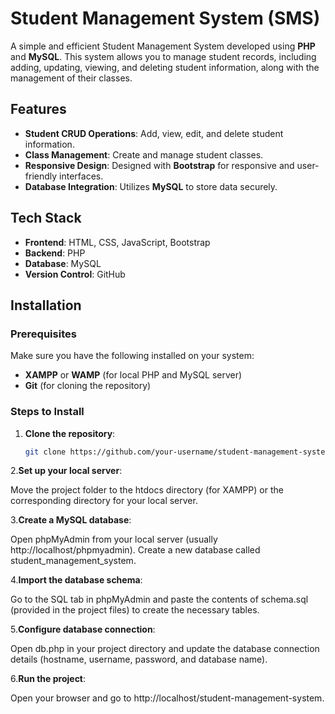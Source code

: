 # Student Management System (SMS)

A simple and efficient Student Management System developed using **PHP** and **MySQL**. This system allows you to manage student records, including adding, updating, viewing, and deleting student information, along with the management of their classes.

## Features

- **Student CRUD Operations**: Add, view, edit, and delete student information.
- **Class Management**: Create and manage student classes.
- **Responsive Design**: Designed with **Bootstrap** for responsive and user-friendly interfaces.
- **Database Integration**: Utilizes **MySQL** to store data securely.

## Tech Stack

- **Frontend**: HTML, CSS, JavaScript, Bootstrap
- **Backend**: PHP
- **Database**: MySQL
- **Version Control**: GitHub

## Installation

### Prerequisites

Make sure you have the following installed on your system:
- **XAMPP** or **WAMP** (for local PHP and MySQL server)
- **Git** (for cloning the repository)

### Steps to Install

1. **Clone the repository**:
   ```bash
   git clone https://github.com/your-username/student-management-system.git
2.**Set up your local server**:

Move the project folder to the htdocs directory (for XAMPP) or the corresponding directory for your local server.


3.**Create a MySQL database**:

Open phpMyAdmin from your local server (usually http://localhost/phpmyadmin).
Create a new database called student_management_system.


4.**Import the database schema**:

Go to the SQL tab in phpMyAdmin and paste the contents of schema.sql (provided in the project files) to create the necessary tables.


5.**Configure database connection**:

Open db.php in your project directory and update the database connection details (hostname, username, password, and database name).


6.**Run the project**:

Open your browser and go to http://localhost/student-management-system.

